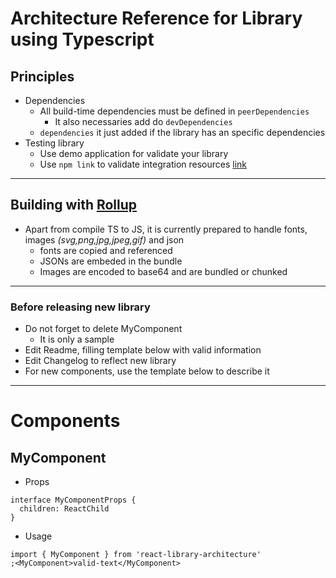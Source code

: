 # Architecture Reference for Library using Typescript

## Principles

- Dependencies
  - All build-time dependencies must be defined in `peerDependencies`
    - It also necessaries add do `devDependencies`
  - `dependencies` it just added if the library has an specific dependencies
- Testing library
  - Use demo application for validate your library
  - Use `npm link` to validate integration resources [link](https://docs.npmjs.com/cli/link.html)

---

## Building with [Rollup](https://rollupjs.org/)

- Apart from compile TS to JS, it is currently prepared to handle fonts, images _(svg,png,jpg,jpeg,gif)_ and json
  - fonts are copied and referenced
  - JSONs are embeded in the bundle
  - Images are encoded to base64 and are bundled or chunked

---

### Before releasing new library

- Do not forget to delete MyComponent
  - It is only a sample
- Edit Readme, filling template below with valid information
- Edit Changelog to reflect new library
- For new components, use the template below to describe it

---

# Components

## MyComponent

- Props

```tsx
interface MyComponentProps {
  children: ReactChild
}
```

- Usage

```tsx
import { MyComponent } from 'react-library-architecture'
;<MyComponent>valid-text</MyComponent>
```
